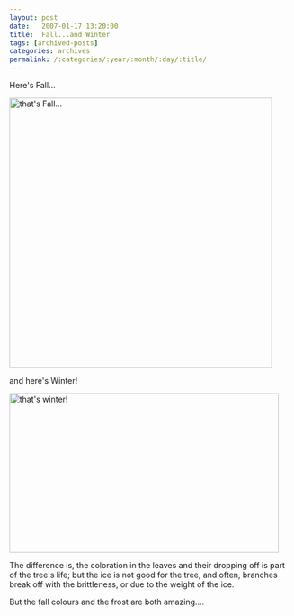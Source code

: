 ```yaml
---
layout: post
date:	2007-01-17 13:20:00
title:  Fall...and Winter
tags: [archived-posts]
categories: archives
permalink: /:categories/:year/:month/:day/:title/
---
```

Here's Fall...

<a href="http://www.flickr.com/photos/35949311@N00/360769740/" title="Photo Sharing"><img src="http://farm1.static.flickr.com/126/360769740_8703e23233.jpg" width="467" height="480" alt="that's Fall..." /></a>

and here's Winter!

<a href="http://www.flickr.com/photos/35949311@N00/360771330/" title="Photo Sharing"><img src="http://farm1.static.flickr.com/152/360771330_ad651c58e9.jpg" width="479" height="283" alt="that's winter!" /></a>


The difference is, the coloration in the leaves and their dropping off is part of the tree's life; but the ice is not good for the tree, and often, branches break off with the brittleness, or due to the weight of the ice.

But the fall colours and the frost are both amazing....
